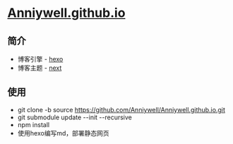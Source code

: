 # [Anniywell.github.io](https://anniywell.github.io)
## 简介
* 博客引擎 - [hexo](https://github.com/hexojs/hexo)
* 博客主题 - [next](https://github.com/iissnan/hexo-theme-next)

## 使用
* git clone -b source https://github.com/Anniywell/Anniywell.github.io.git
* git submodule update --init --recursive
* npm install
* 使用hexo编写md，部署静态网页

